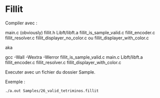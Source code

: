 # Fillit

Compiler avec :

main.c (obviously)
fillit.h
Libft/libft.a
fillit_is_sample_valid.c
fillit_encoder.c
fillit_resolver.c
fillit_displayer_no_color.c     ou    fillit_displayer_with_color.c

aka

gcc -Wall -Wextra -Werror fillit_is_sample_valid.c main.c Libft/libft.a fillit_encoder.c fillit_resolver.c fillit_displayer_with_color.c

Executer avec un fichier du dossier Sample.

Exemple :

    ./a.out Samples/26_valid_tetriminos.fillit
